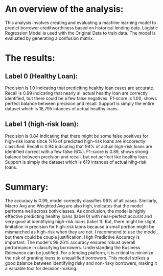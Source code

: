 # An overview of the analysis:
This analysis involves creating and evaluating a machine learning model to predict borrower creditworthiness based on historical lending data. Logistic Regression Model is used with the Original Data to train data. The model is evaluated by generating a confusion matrix. 

# The results:
## Label 0 (Healthy Loan): 
Precision is 1.0 indicating that prediciting healthy loan cases are accurate. 
Recall is 0.99 indicating that nearly all actual healthy loan are correctly identified, but there could be a few false negatives. 
F1-score is 1.00, shows perfect balance between precision and recall. 
Support is simply the entire dataset which is 18,795 intances of actual healthy loans.

## Label 1 (high-risk loan): 
Precision is 0.84 indicating that there might be some false positives for high-risk loans since %16 of predicted high-risk loans are inccorectly classified. 
Recall is 0.94 indicating that 94% of actual high-risk loans are identified correct with a few false (6%). 
F1-score is 0.89, shows strong balance between precision and recall, but not perfect like healthy loan. 
Support is simply the dataset which is 619 intances of actual hihg-risk loans.

# Summary:
The accuracy is 0.99, model correctly classifies 99% of all cases. Similarly, Macro Avg and Weighted Avg are also high, indicates that the model performs well across both classes. As conclusion, the model is highly effective predicting healthy loans (label 0) with near-perfect accurat and very good at identifiying high-risk loans (label 1). But, there might be slight limitation in precision for high-risk laons because a small portion might be mismatched as high-risk when they are not.
I recommend to use the model, but there could be couple justification. High Predictive Accuracy is important. The model's 99.26% accuracy ensures robust overall performance in classifying borrowers. Understanding the Business Relevance can be justified. For a lending platform, it is critical to minimize the risk of granting loans to unqualified borrowers. This model strikes a good balance between identifying risky and non-risky borrowers, making it a valuable tool for decision-making.
